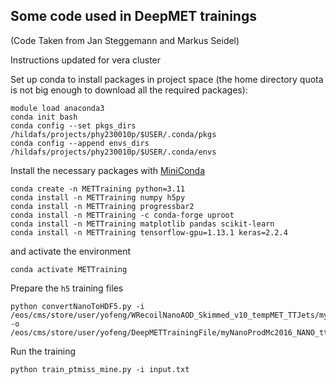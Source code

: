 ## Some code used in DeepMET trainings
(Code Taken from Jan Steggemann and Markus Seidel)

Instructions updated for vera cluster

Set up conda to install packages in project space (the home directory quota is not big enough to download all the required packages):
```
module load anaconda3
conda init bash
conda config --set pkgs_dirs /hildafs/projects/phy230010p/$USER/.conda/pkgs
conda config --append envs_dirs /hildafs/projects/phy230010p/$USER/.conda/envs
```

Install the necessary packages with [MiniConda](https://docs.conda.io/en/latest/miniconda.html)
```
conda create -n METTraining python=3.11
conda install -n METTraining numpy h5py
conda install -n METTraining progressbar2
conda install -n METTraining -c conda-forge uproot
conda install -n METTraining matplotlib pandas scikit-learn
conda install -n METTraining tensorflow-gpu=1.13.1 keras=2.2.4
```
and activate the environment
```
conda activate METTraining
```

Prepare the `h5` training files
```
python convertNanoToHDF5.py -i /eos/cms/store/user/yofeng/WRecoilNanoAOD_Skimmed_v10_tempMET_TTJets/myNanoProdMc2016_NANO_2_Skim.root -o /eos/cms/store/user/yofeng/DeepMETTrainingFile/myNanoProdMc2016_NANO_ttbar_2_Skim.h5
```

Run the training
```
python train_ptmiss_mine.py -i input.txt
```
